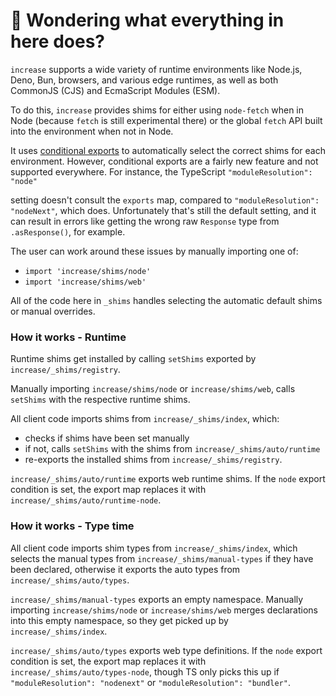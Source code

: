 # 👋 Wondering what everything in here does?

`increase` supports a wide variety of runtime environments like Node.js, Deno, Bun, browsers, and various
edge runtimes, as well as both CommonJS (CJS) and EcmaScript Modules (ESM).

To do this, `increase` provides shims for either using `node-fetch` when in Node (because `fetch` is still experimental there) or the global `fetch` API built into the environment when not in Node.

It uses [conditional exports](https://nodejs.org/api/packages.html#conditional-exports) to
automatically select the correct shims for each environment. However, conditional exports are a fairly new
feature and not supported everywhere. For instance, the TypeScript `"moduleResolution": "node"`

setting doesn't consult the `exports` map, compared to `"moduleResolution": "nodeNext"`, which does.
Unfortunately that's still the default setting, and it can result in errors like
getting the wrong raw `Response` type from `.asResponse()`, for example.

The user can work around these issues by manually importing one of:

- `import 'increase/shims/node'`
- `import 'increase/shims/web'`

All of the code here in `_shims` handles selecting the automatic default shims or manual overrides.

### How it works - Runtime

Runtime shims get installed by calling `setShims` exported by `increase/_shims/registry`.

Manually importing `increase/shims/node` or `increase/shims/web`, calls `setShims` with the respective runtime shims.

All client code imports shims from `increase/_shims/index`, which:

- checks if shims have been set manually
- if not, calls `setShims` with the shims from `increase/_shims/auto/runtime`
- re-exports the installed shims from `increase/_shims/registry`.

`increase/_shims/auto/runtime` exports web runtime shims.
If the `node` export condition is set, the export map replaces it with `increase/_shims/auto/runtime-node`.

### How it works - Type time

All client code imports shim types from `increase/_shims/index`, which selects the manual types from `increase/_shims/manual-types` if they have been declared, otherwise it exports the auto types from `increase/_shims/auto/types`.

`increase/_shims/manual-types` exports an empty namespace.
Manually importing `increase/shims/node` or `increase/shims/web` merges declarations into this empty namespace, so they get picked up by `increase/_shims/index`.

`increase/_shims/auto/types` exports web type definitions.
If the `node` export condition is set, the export map replaces it with `increase/_shims/auto/types-node`, though TS only picks this up if `"moduleResolution": "nodenext"` or `"moduleResolution": "bundler"`.
